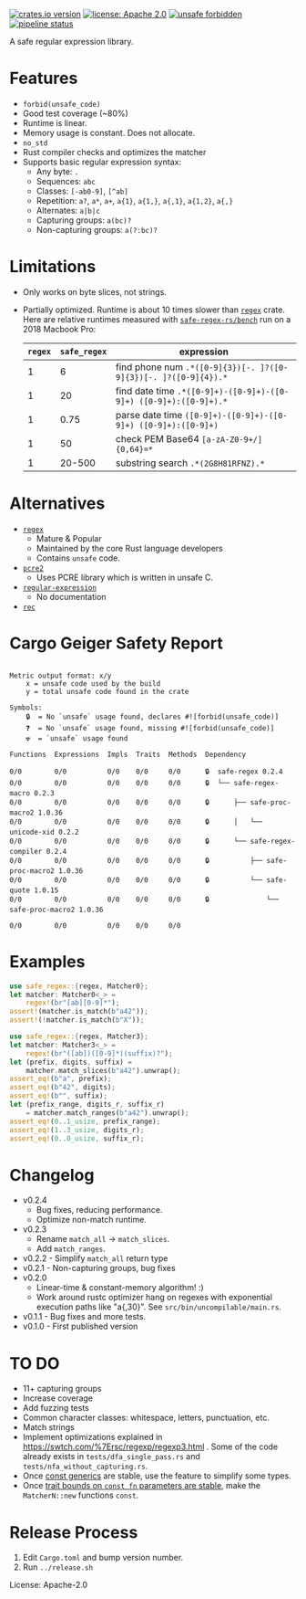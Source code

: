 [![crates.io version](https://img.shields.io/crates/v/safe-regex.svg)](https://crates.io/crates/safe-regex)
[![license: Apache 2.0](https://gitlab.com/leonhard-llc/safe-regex-rs/-/raw/main/license-apache-2.0.svg)](http://www.apache.org/licenses/LICENSE-2.0)
[![unsafe forbidden](https://gitlab.com/leonhard-llc/safe-regex-rs/-/raw/main/unsafe-forbidden-success.svg)](https://github.com/rust-secure-code/safety-dance/)
[![pipeline status](https://gitlab.com/leonhard-llc/safe-regex-rs/badges/main/pipeline.svg)](https://gitlab.com/leonhard-llc/safe-regex-rs/-/pipelines)

A safe regular expression library.

# Features
- `forbid(unsafe_code)`
- Good test coverage (~80%)
- Runtime is linear.
- Memory usage is constant.  Does not allocate.
- `no_std`
- Rust compiler checks and optimizes the matcher
- Supports basic regular expression syntax:
  - Any byte: `.`
  - Sequences: `abc`
  - Classes: `[-ab0-9]`, `[^ab]`
  - Repetition: `a?`, `a*`, `a+`, `a{1}`, `a{1,}`, `a{,1}`, `a{1,2}`, `a{,}`
  - Alternates: `a|b|c`
  - Capturing groups: `a(bc)?`
  - Non-capturing groups: `a(?:bc)?`

# Limitations
- Only works on byte slices, not strings.
- Partially optimized.  Runtime is about 10 times slower than
  [`regex`](https://crates.io/crates/regex) crate.
  Here are relative runtimes measured with
  [`safe-regex-rs/bench`](https://gitlab.com/leonhard-llc/safe-regex-rs/-/tree/main/bench)
  run on a 2018 Macbook Pro:

  | `regex` | `safe_regex` | expression |
  | ----- | ---------- | ---------- |
  | 1 | 6 | find phone num `.*([0-9]{3})[-. ]?([0-9]{3})[-. ]?([0-9]{4}).*` |
  | 1 | 20 | find date time `.*([0-9]+)-([0-9]+)-([0-9]+) ([0-9]+):([0-9]+).*` |
  | 1 | 0.75 | parse date time `([0-9]+)-([0-9]+)-([0-9]+) ([0-9]+):([0-9]+)` |
  | 1 | 50 | check PEM Base64 `[a-zA-Z0-9+/]{0,64}=*` |
  | 1 | 20-500 | substring search `.*(2G8H81RFNZ).*` |

# Alternatives
- [`regex`](https://crates.io/crates/regex)
  - Mature & Popular
  - Maintained by the core Rust language developers
  - Contains `unsafe` code.
- [`pcre2`](https://crates.io/crates/pcre2)
  - Uses PCRE library which is written in unsafe C.
- [`regular-expression`](https://crates.io/crates/regular-expression)
  - No documentation
- [`rec`](https://crates.io/crates/rec)

# Cargo Geiger Safety Report
```

Metric output format: x/y
    x = unsafe code used by the build
    y = total unsafe code found in the crate

Symbols: 
    🔒  = No `unsafe` usage found, declares #![forbid(unsafe_code)]
    ❓  = No `unsafe` usage found, missing #![forbid(unsafe_code)]
    ☢️  = `unsafe` usage found

Functions  Expressions  Impls  Traits  Methods  Dependency

0/0        0/0          0/0    0/0     0/0      🔒  safe-regex 0.2.4
0/0        0/0          0/0    0/0     0/0      🔒  └── safe-regex-macro 0.2.3
0/0        0/0          0/0    0/0     0/0      🔒      ├── safe-proc-macro2 1.0.36
0/0        0/0          0/0    0/0     0/0      🔒      │   └── unicode-xid 0.2.2
0/0        0/0          0/0    0/0     0/0      🔒      └── safe-regex-compiler 0.2.4
0/0        0/0          0/0    0/0     0/0      🔒          ├── safe-proc-macro2 1.0.36
0/0        0/0          0/0    0/0     0/0      🔒          └── safe-quote 1.0.15
0/0        0/0          0/0    0/0     0/0      🔒              └── safe-proc-macro2 1.0.36

0/0        0/0          0/0    0/0     0/0    

```
# Examples
```rust
use safe_regex::{regex, Matcher0};
let matcher: Matcher0<_> =
    regex!(br"[ab][0-9]*");
assert!(matcher.is_match(b"a42"));
assert!(!matcher.is_match(b"X"));
```

```rust
use safe_regex::{regex, Matcher3};
let matcher: Matcher3<_> =
    regex!(br"([ab])([0-9]*)(suffix)?");
let (prefix, digits, suffix) =
    matcher.match_slices(b"a42").unwrap();
assert_eq!(b"a", prefix);
assert_eq!(b"42", digits);
assert_eq!(b"", suffix);
let (prefix_range, digits_r, suffix_r)
    = matcher.match_ranges(b"a42").unwrap();
assert_eq!(0..1_usize, prefix_range);
assert_eq!(1..3_usize, digits_r);
assert_eq!(0..0_usize, suffix_r);
```

# Changelog
- v0.2.4
  - Bug fixes, reducing performance.
  - Optimize non-match runtime.
- v0.2.3
  - Rename `match_all` -> `match_slices`.
  - Add `match_ranges`.
- v0.2.2 - Simplify `match_all` return type
- v0.2.1 - Non-capturing groups, bug fixes
- v0.2.0
  - Linear-time & constant-memory algorithm! :)
  - Work around rustc optimizer hang on regexes with exponential execution paths like "a{,30}".
    See `src/bin/uncompilable/main.rs`.
- v0.1.1 - Bug fixes and more tests.
- v0.1.0 - First published version

# TO DO
- 11+ capturing groups
- Increase coverage
- Add fuzzing tests
- Common character classes: whitespace, letters, punctuation, etc.
- Match strings
- Implement optimizations explained in <https://swtch.com/%7Ersc/regexp/regexp3.html> .
  Some of the code already exists in `tests/dfa_single_pass.rs`
  and `tests/nfa_without_capturing.rs`.
- Once [const generics](https://github.com/rust-lang/rust/issues/44580)
  are stable, use the feature to simplify some types.
- Once
  [trait bounds on `const fn` parameters are stable](https://github.com/rust-lang/rust/issues/57563),
  make the `MatcherN::new` functions `const`.
# Release Process
1. Edit `Cargo.toml` and bump version number.
1. Run `../release.sh`

License: Apache-2.0
